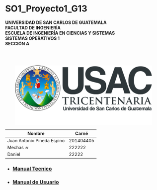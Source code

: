 # SO1_Proyecto1_G13

**UNIVERSIDAD DE SAN CARLOS DE GUATEMALA**<br>
**FACULTAD DE INGENIERÍA**<br>
**ESCUELA DE INGENIERÍA EN CIENCIAS Y SISTEMAS**<br>
**SISTEMAS OPERATIVOS 1**<br>
**SECCIÓN A**<br>

<br>
<br>
<p align="center"> 
  <img align="center" width="440px" src="imgs/logo_usac.svg" />
</p>

| Nombre                             | Carné     |
|------------------------------------|-----------|
| Juan Antonio Pineda Espino              | 201404405 |
| Mechas :v | 222222|
| Daniel | 22222 |

- ### [Manual Tecnico](ManualTecnico.md)
- ### [Manual de Usuario](ManualUsuario.md)

